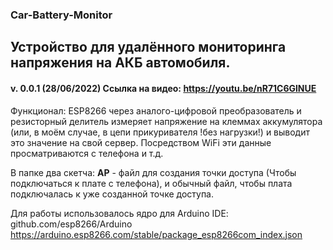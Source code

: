 ### Car-Battery-Monitor
## Устройство для удалённого мониторинга напряжения на АКБ автомобиля.
#### v. 0.0.1 (28/06/2022) Ссылка на видео: https://youtu.be/nR71C6GlNUE 

Функционал: ESP8266 через аналого-цифровой преобразователь и резисторный делитель измеряет напряжение на клеммах аккумулятора (или, в моём случае, в цепи прикуривателя !без нагрузки!) и выводит это значение на свой сервер. Посредством WiFi эти данные просматриваются с телефона и т.д.

В папке два скетча: 
**AP** - файл для создания точки доступа (Чтобы подключаться к плате с телефона), и обычный файл, чтобы плата подключалась к уже созданной точке доступа.

Для работы использовалось ядро для Arduino IDE: github.com/esp8266/Arduino
https://arduino.esp8266.com/stable/package_esp8266com_index.json
